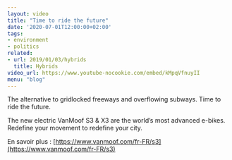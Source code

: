 ```yaml
---
layout: video
title: "Time to ride the future"
date: '2020-07-01T12:00:00+02:00'
tags:
- environment
- politics
related:
- url: 2019/01/03/hybrids
  title: Hybrids
video_url: https://www.youtube-nocookie.com/embed/kMpqVfnuyII
menu: "blog"
---
```

The alternative to gridlocked freeways and overflowing subways. Time to ride the future.

The new electric VanMoof S3 & X3 are the world’s most advanced e-bikes. Redefine your movement to redefine your city.

En savoir plus&nbsp;: [https://www.vanmoof.com/fr-FR/s3](https://www.vanmoof.com/fr-FR/s3)
